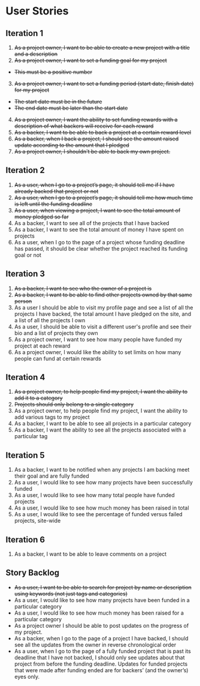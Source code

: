 # User Stories


## Iteration 1
1. ~~As a project owner, I want to be able to create a new project with a title and a description~~
2. ~~As a project owner, I want to set a funding goal for my project~~
  *  ~~This must be a positive number~~
3. ~~As a project owner, I want to set a funding period (start date, finish date) for my project~~
* ~~The start date must be in the future~~
* ~~The end date must be later than the start date~~
4. ~~As a project owner, I want the ability to set funding rewards with a description of what backers will receive for each reward~~
5. ~~As a backer, I want to be able to back a project at a certain reward level~~
6. ~~As a backer, when I back a project, I should see the amount raised update according to the amount that I pledged~~
7. ~~As a project owner, I shouldn't be able to back my own project.~~
## Iteration 2
1. ~~As a user, when I go to a project’s page, it should tell me if I have already backed that project or not~~
2. ~~As a user, when I go to a project’s page, it should tell me how much time is left until the funding deadline~~
3. ~~As a user, when viewing a project, I want to see the total amount of money pledged so far~~
4. As a backer, I want to see all of the projects that I have backed
5. As a backer, I want to see the total amount of money I have spent on projects
6. As a user, when I go to the page of a project whose funding deadline has passed, it should be clear whether the project reached its funding goal or not
## Iteration 3
1. ~~As a backer, I want to see who the owner of a project is~~
2. ~~As a backer, I want to be able to find other projects owned by that same person~~
3. As a user I should be able to visit my profile page and see a list of all the projects I have backed, the total amount I have pledged on the site, and a list of all the projects I own
4. As a user, I should be able to visit a different user's profile and see their bio and a list of projects they own
5. As a project owner, I want to see how many people have funded my project at each reward
6. As a project owner, I would like the ability to set limits on how many people can fund at certain rewards

## Iteration 4
1. ~~As a project owner, to help people find my project, I want the ability to add it to a category~~
2. ~~Projects should only belong to a single category~~
3. As a project owner, to help people find my project, I want the ability to add various tags to my project
4. As a backer, I want to be able to see all projects in a particular category
5. As a backer, I want the ability to see all the projects associated with a particular tag

## Iteration 5
1. As a backer, I want to be notified when any projects I am backing meet their goal and are fully funded
2. As a user, I would like to see how many projects have been successfully funded
3. As a user, I would like to see how many total people have funded projects
4. As a user, I would like to see how much money has been raised in total
5. As a user, I would like to see the percentage of funded versus failed projects, site-wide

## Iteration 6
1. As a backer, I want to be able to leave comments on a project

## Story Backlog
* ~~As a user, I want to be able to search for project by name or description using keywords (not just tags and categories)~~
* As a user, I would like to see how many projects have been funded in a particular category
* As a user, I would like to see how much money has been raised for a particular category
* As a project owner I should be able to post updates on the progress of my project.
* As a backer, when I go to the page of a project I have backed, I should see all the updates from the owner in reverse chronological order
* As a user, when I go to the page of a fully funded project that is past its deadline that I have not backed, I should only see updates about that project from before the funding deadline. Updates for funded projects that were made after funding ended are for backers’ (and the owner’s) eyes only.
